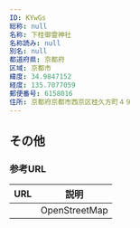 ```yaml
---
ID: KYwGs
総称: null
名称: 下桂御霊神社
名称読み: null
別名: null
都道府県: 京都府
区域: 京都市
緯度: 34.9847152
経度: 135.7077059
郵便番号: 6158016
住所: 京都府京都市西京区桂久方町４９
---
```


## その他

### 参考URL

| URL | 説明          |
| --- | ------------- |
|     | OpenStreetMap |
